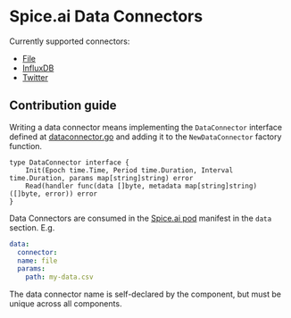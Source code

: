 # Spice.ai Data Connectors

Currently supported connectors:

- [File](file/file.go)
- [InfluxDB](influxdb/influxdb.go)
- [Twitter](twitter/twitter.go)

## Contribution guide

Writing a data connector means implementing the `DataConnector` interface defined at [dataconnector.go](dataconnector.go) and adding it to the `NewDataConnector` factory function.

```golang
type DataConnector interface {
	Init(Epoch time.Time, Period time.Duration, Interval time.Duration, params map[string]string) error
	Read(handler func(data []byte, metadata map[string]string) ([]byte, error)) error
}
```

Data Connectors are consumed in the [Spice.ai pod](https://docs.spiceai.org/concepts/#pod) manifest in the `data` section. E.g.

```yaml
data:
  connector:
  name: file
  params:
    path: my-data.csv
```

The data connector name is self-declared by the component, but must be unique across all components.

